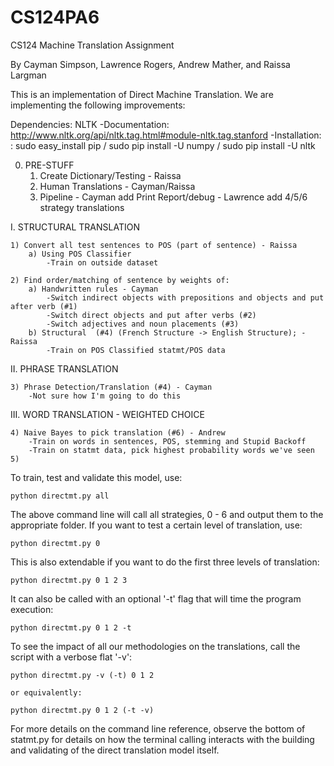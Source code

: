 # CS124PA6
CS124 Machine Translation Assignment

By Cayman Simpson, Lawrence Rogers, Andrew Mather, and Raissa Largman

This is an implementation of Direct Machine Translation. We are implementing the following improvements:

Dependencies:
NLTK
	-Documentation: http://www.nltk.org/api/nltk.tag.html#module-nltk.tag.stanford
	-Installation: : sudo easy_install pip / sudo pip install -U numpy / sudo pip install -U nltk

0. PRE-STUFF
	1) Create Dictionary/Testing - Raissa
	2) Human Translations - Cayman/Raissa
	3) Pipeline - Cayman add Print Report/debug
				- Lawrence add 4/5/6 strategy translations


I. STRUCTURAL TRANSLATION

	1) Convert all test sentences to POS (part of sentence) - Raissa
		a) Using POS Classifier 
			-Train on outside dataset

	2) Find order/matching of sentence by weights of:
		a) Handwritten rules - Cayman
			-Switch indirect objects with prepositions and objects and put after verb (#1)
			-Switch direct objects and put after verbs (#2)
			-Switch adjectives and noun placements (#3)
		b) Structural  (#4) (French Structure -> English Structure); - Raissa
			-Train on POS Classified statmt/POS data


II. PHRASE TRANSLATION

	3) Phrase Detection/Translation (#4) - Cayman
		-Not sure how I'm going to do this


III. WORD TRANSLATION - WEIGHTED CHOICE

	4) Naive Bayes to pick translation (#6) - Andrew
		-Train on words in sentences, POS, stemming and Stupid Backoff 
		-Train on statmt data, pick highest probability words we've seen
	5)  



To train, test and validate this model, use:

	python directmt.py all

The above command line will call all strategies, 0 - 6 and output them to the appropriate folder. If you want to test a certain level of translation, use:

	python directmt.py 0

This is also extendable if you want to do the first three levels of translation:

	python directmt.py 0 1 2 3

It can also be called with an optional '-t' flag that will time the program execution:

	python directmt.py 0 1 2 -t


To see the impact of all our methodologies on the translations, call the script with a verbose flat '-v':

	python directmt.py -v (-t) 0 1 2

	or equivalently:

	python directmt.py 0 1 2 (-t -v)


For more details on the command line reference, observe the bottom of statmt.py for details on how the terminal calling interacts with the building and validating of the direct translation model itself.